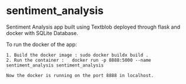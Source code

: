 # sentiment_analysis
Sentiment Analysis app built using Textblob deployed through flask and docker with SQLite Database.

To run the docker of the app:
	
	1. Build the docker image : sudo docker buildx build .
	2. Run the container :   docker run -p 8888:5000 --name sentiment_analysis sentiment_analysis

	Now the docker is running on the port 8888 in localhost.




